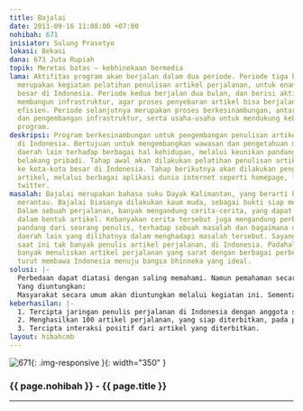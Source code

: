 ```yaml
---
title: Bajalai
date: 2011-09-16 11:08:00 +07:00
nohibah: 671
inisiator: Sulung Prasetyo
lokasi: Bekasi
dana: 673 Juta Rupiah
topik: Meretas batas – kebhinekaan bermedia
lama: Aktifitas program akan berjalan dalam dua periode. Periode tiga bulan pertama,
  merupakan kegiatan pelatihan penulisan artikel perjalanan, untuk enam daerah kota
  besar di Indonesia. Periode kedua berjalan dua bulan, dan berisi aktifitas untuk
  membangun infrastruktur, agar proses penyebaran artikel bisa berjalan efektif dan
  efisien. Periode selanjutnya merupakan proses berkesinambungan, antara pelatihan
  dan pengembangan infrastruktur, serta usaha-usaha untuk mendukung keberlanjutan
  program.
deskripsi: Program berkesinambungan untuk pengembangan penulisan artikel perjalanan
  di Indonesia. Bertujuan untuk mengembangkan wawasan dan pengetahuan mengenai perbedaan
  daerah lain terhadap berbagai hal kehidupan, melalui keunikan pandangan dan latar
  belakang pribadi. Tahap awal akan dilakukan pelatihan penulisan artikel perjalanan,
  ke kota-kota besar di Indonesia. Tahap berikutnya akan dilakukan pengembangan diseminasi
  artikel, melalui berbagai aplikasi dunia internet seperti homepage, facebook, dan
  twitter.
masalah: Bajalai merupakan bahasa suku Dayak Kalimantan, yang berarti berjalan atau
  merantau. Bajalai biasanya dilakukan kaum muda, sebagai bukti siap menuju kedewasaan.
  Dalam sebuah perjalanan, banyak mengandung cerita-cerita, yang dapat dituangkan
  dalam bentuk artikel. Kebanyakan cerita tersebut juga mengandung perbedaan daya
  pandang dari seorang penulis, terhadap sebuah masalah dan bagaimana orang-orang
  daerah lain yang dilihatnya dalam menghadapi masalah tersebut. Sayangnya hingga
  saat ini tak banyak penulis artikel perjalanan, di Indonesia. Padahal dengan semakin
  banyak menuliskan artikel perjalanan yang sarat dengan berbagai perbedaan, bisa
  turut membawa Indonesia menuju bangsa bhinneka yang ideal.
solusi: |-
  Perbedaan dapat diatasi dengan saling memahami. Namun pemahaman secara penuh, hanya akan dicapai melalui banyaknya informasi yang diterima seseorang. Program ini akan berupaya untuk meningkatkan kapasitas seseorang, untuk menuliskan perjalanannya, menuju daerah lain yang asing baginya. Dari informasi yang dituliskan dalam artikel, orang-orang lain akan mempelajari berbagai perbedaan, mulai dari budaya, lokasi, perilaku, masalah dan cara menghadapi masalah tersebut. Dengan berbagai info tersebut, akan tercipta pemahaman mengenai daerah lain, yang saling berbeda satu sama lain di Indonesia.
  Yang diuntungkan:
  Masyarakat secara umum akan diuntungkan melalui kegiatan ini. Sementara golongan produktif antara 17-50 tahun bisa mendapatkan keuntungan immateril melalui pelatihan penulisan, dan keuntungan materiil melalui honor penulisan artikel yang dimuat. Lokasi target untuk awal program ini, akan dikhususkan pada pemuda daerah kota besar di Indonesia, seperti Jakarta, Medan, Palembang, Pontianak, Menado, Jayapura.
keberhasilan: |-
  1. Tercipta jaringan penulis perjalanan di Indonesia dengan anggota sebanyak 100 orang, pada tiga bulan periode pertama.
  2. Menghasilkan 100 artikel perjalanan, yang siap diterbitkan, pada periode kedua.
  3. Tercipta interaksi positif dari artikel yang diterbitkan.
layout: hibahcmb
---
```


![671](/static/img/hibahcmb/671.png){: .img-responsive }{: width="350" }

### {{ page.nohibah }} - {{ page.title }}

---
